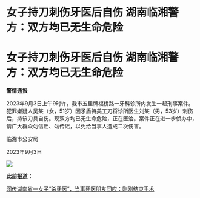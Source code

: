 # 女子持刀刺伤牙医后自伤 湖南临湘警方：双方均已无生命危险

# 女子持刀刺伤牙医后自伤 湖南临湘警方：双方均已无生命危险

**警情通报**

2023年9月3日上午9时许，我市五里牌福桥路一牙科诊所内发生一起刑事案件。犯罪嫌疑人吴某（女，51岁）因矛盾持美工刀将诊所医生刘某（男，53岁）刺伤后，持该刀具自伤。现双方均已无生命危险，正在医治。案件正在进一步侦办中，请广大群众勿信谣、勿传谣，以免给当事人造成二次伤害。

临湘市公安局

2023年9月3日

![](https://inews.gtimg.com/om_bt/Op6MkMY8VtfyNJIGrQwA2lmfNXExx_5TcmK3dRwnp57mYAA/1000)

**此前报道：**

[网传湖南省一女子“杀牙医”，当事牙医朋友回应：刚刚结束手术 ](https://new.qq.com/rain/a/20230903A0781D00)

